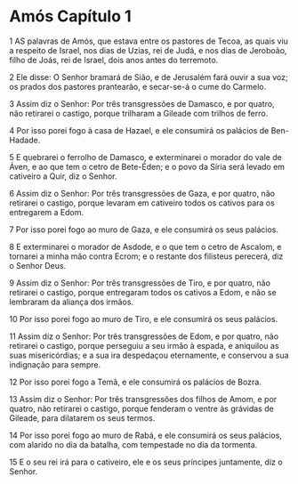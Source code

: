 # Amós Capítulo 1

1	AS palavras de Amós, que estava entre os pastores de Tecoa, as quais viu a respeito de Israel, nos dias de Uzias, rei de Judá, e nos dias de Jeroboão, filho de Joás, rei de Israel, dois anos antes do terremoto.

2	Ele disse: O Senhor bramará de Sião, e de Jerusalém fará ouvir a sua voz; os prados dos pastores prantearão, e secar-se-á o cume do Carmelo.

3	Assim diz o Senhor: Por três transgressões de Damasco, e por quatro, não retirarei o castigo, porque trilharam a Gileade com trilhos de ferro.

4	Por isso porei fogo à casa de Hazael, e ele consumirá os palácios de Ben-Hadade.

5	E quebrarei o ferrolho de Damasco, e exterminarei o morador do vale de Áven, e ao que tem o cetro de Bete-Éden; e o povo da Síria será levado em cativeiro a Quir, diz o Senhor.

6	Assim diz o Senhor: Por três transgressões de Gaza, e por quatro, não retirarei o castigo, porque levaram em cativeiro todos os cativos para os entregarem a Edom.

7	Por isso porei fogo ao muro de Gaza, e ele consumirá os seus palácios.

8	E exterminarei o morador de Asdode, e o que tem o cetro de Ascalom, e tornarei a minha mão contra Ecrom; e o restante dos filisteus perecerá, diz o Senhor Deus.

9	Assim diz o Senhor: Por três transgressões de Tiro, e por quatro, não retirarei o castigo, porque entregaram todos os cativos a Edom, e não se lembraram da aliança dos irmãos.

10	Por isso porei fogo ao muro de Tiro, e ele consumirá os seus palácios.

11	Assim diz o Senhor: Por três transgressões de Edom, e por quatro, não retirarei o castigo, porque perseguiu a seu irmão à espada, e aniquilou as suas misericórdias; e a sua ira despedaçou eternamente, e conservou a sua indignação para sempre.

12	Por isso porei fogo a Temã, e ele consumirá os palácios de Bozra.

13	Assim diz o Senhor: Por três transgressões dos filhos de Amom, e por quatro, não retirarei o castigo, porque fenderam o ventre às grávidas de Gileade, para dilatarem os seus termos.

14	Por isso porei fogo ao muro de Rabá, e ele consumirá os seus palácios, com alarido no dia da batalha, com tempestade no dia da tormenta.

15	E o seu rei irá para o cativeiro, ele e os seus príncipes juntamente, diz o Senhor.

